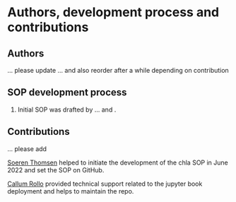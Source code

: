 # Authors, development process and contributions

## Authors


... please update ... and also reorder after a while depending on contribution





## SOP development process

1) Initial SOP was drafted by ... and .


## Contributions 


... please add 


[Soeren Thomsen](https://github.com/soerenthomsen) helped to initiate the development of the chla SOP in June 2022 and set the SOP on GitHub.

[Callum Rollo](https://github.com/callumrollo) provided technical support related to the jupyter book deployment and helps to maintain the repo. 
